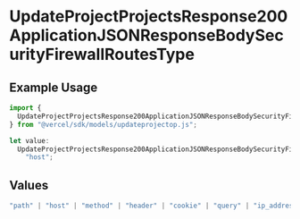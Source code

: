 # UpdateProjectProjectsResponse200ApplicationJSONResponseBodySecurityFirewallRoutesType

## Example Usage

```typescript
import {
  UpdateProjectProjectsResponse200ApplicationJSONResponseBodySecurityFirewallRoutesType,
} from "@vercel/sdk/models/updateprojectop.js";

let value:
  UpdateProjectProjectsResponse200ApplicationJSONResponseBodySecurityFirewallRoutesType =
    "host";
```

## Values

```typescript
"path" | "host" | "method" | "header" | "cookie" | "query" | "ip_address" | "protocol" | "scheme" | "environment" | "region" | "initial_request_path"
```